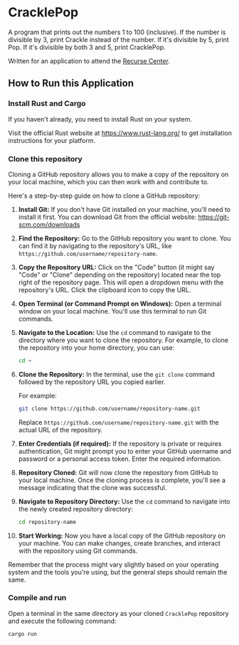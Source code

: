 # CracklePop

A program that prints out the numbers 1 to 100 (inclusive).
If the number is divisible by 3, print Crackle instead of the number. 
If it's divisible by 5, print Pop. 
If it's divisible by both 3 and 5, print CracklePop.

Written for an application to attend the
[Recurse Center](https://www.recurse.com/).

## How to Run this Application

### Install Rust and Cargo

If you haven't already, you need to install Rust on your system. 

Visit the official Rust website at https://www.rust-lang.org/ to get installation
instructions for your platform.

### Clone this repository

Cloning a GitHub repository allows you to make a copy of the repository on your
local machine, which you can then work with and contribute to.

Here's a step-by-step guide on how to clone a GitHub repository:

1. **Install Git:**
   If you don't have Git installed on your machine, you'll need to install it first.
   You can download Git from the official website: https://git-scm.com/downloads

2. **Find the Repository:**
   Go to the GitHub repository you want to clone. You can find it by navigating to the
   repository's URL, like `https://github.com/username/repository-name`.

3. **Copy the Repository URL:**
   Click on the "Code" button (it might say "Code" or "Clone" depending on the repository)
   located near the top right of the repository page. This will open a dropdown menu with
   the repository's URL. Click the clipboard icon to copy the URL.

4. **Open Terminal (or Command Prompt on Windows):**
   Open a terminal window on your local machine. You'll use this terminal to run Git commands.

5. **Navigate to the Location:**
   Use the `cd` command to navigate to the directory where you want to clone the repository.
   For example, to clone the repository into your home directory, you can use:
   
   ```bash
   cd ~
   ```

6. **Clone the Repository:**
   In the terminal, use the `git clone` command followed by the repository URL you copied earlier.
   
   For example:
   
   ```bash
   git clone https://github.com/username/repository-name.git
   ```

   Replace `https://github.com/username/repository-name.git` with the actual URL of the repository.

7. **Enter Credentials (if required):**
   If the repository is private or requires authentication, Git might prompt you to enter your
   GitHub username and password or a personal access token. Enter the required information.

8. **Repository Cloned:**
   Git will now clone the repository from GitHub to your local machine. Once the cloning process
   is complete, you'll see a message indicating that the clone was successful.

9. **Navigate to Repository Directory:**
   Use the `cd` command to navigate into the newly created repository directory:
   
   ```bash
   cd repository-name
   ```

10. **Start Working:**
    Now you have a local copy of the GitHub repository on your machine. You can make changes,
    create branches, and interact with the repository using Git commands.

Remember that the process might vary slightly based on your operating system and the tools
you're using, but the general steps should remain the same.

### Compile and run

Open a terminal in the same directory as your cloned `CracklePop` repository and execute the
following command:

```bash
cargo run
```